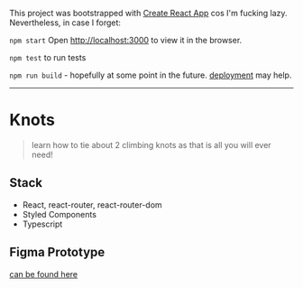 This project was bootstrapped with [Create React App](https://github.com/facebook/create-react-app) cos I'm fucking lazy. Nevertheless, in case I forget:

`npm start`
Open [http://localhost:3000](http://localhost:3000) to view it in the browser.

`npm test` to run tests

`npm run build` - hopefully at some point in the future. [deployment](https://facebook.github.io/create-react-app/docs/deployment) may help.

---

# Knots
> learn how to tie about 2 climbing knots as that is all you will ever need!

## Stack
- React, react-router, react-router-dom
- Styled Components
- Typescript

## Figma Prototype
[can be found here](https://www.figma.com/proto/GPZh3JwWvqXSRKI0Lc4kqSa9)
